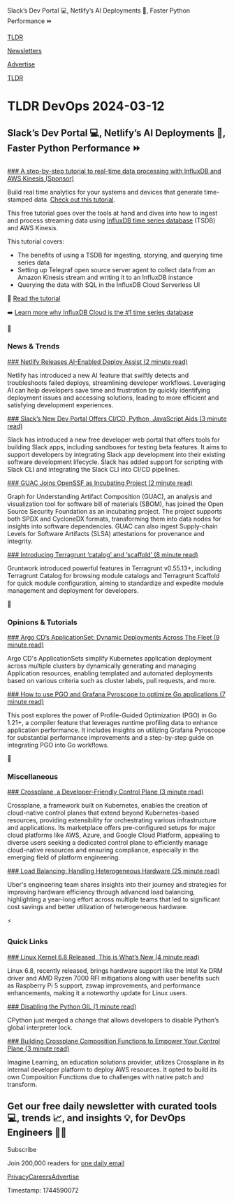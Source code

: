 Slack’s Dev Portal 💻, Netlify’s AI Deployments 🚀, Faster Python Performance ⏩

[TLDR](/)

[Newsletters](/newsletters)

[Advertise](https://advertise.tldr.tech/)

[TLDR](/)

# TLDR DevOps 2024-03-12

## Slack’s Dev Portal 💻, Netlify’s AI Deployments 🚀, Faster Python Performance ⏩

### 

[### A step-by-step tutorial to real-time data processing with InfluxDB and AWS Kinesis (Sponsor)](https://www.influxdata.com/blog/powering-real-time-data-processing-influxdb-aws-kinesis/?utm_source=vendor&amp;utm_medium=referral&amp;utm_campaign=2024-tldr_global&amp;utm_content=aws-kinesis)

Build real time analytics for your systems and devices that generate time-stamped data. [Check out this tutorial](https://www.influxdata.com/blog/powering-real-time-data-processing-influxdb-aws-kinesis/?utm_source=vendor&utm_medium=referral&utm_campaign=2024-tldr_global&utm_content=aws-kinesis).

This free tutorial goes over the tools at hand and dives into how to ingest and process streaming data using [InfluxDB time series database](https://www.influxdata.com/lp/why-influxdb-cloud/?utm_source=vendor&utm_medium=referral&utm_campaign=2024-tldr_global&utm_content=aws-kinesis) (TSDB) and AWS Kinesis.

This tutorial covers:

* The benefits of using a TSDB for ingesting, storying, and querying time series data
* Setting up Telegraf open source server agent to collect data from an Amazon Kinesis stream and writing it to an InfluxDB instance
* Querying the data with SQL in the InfluxDB Cloud Serverless UI

👀 [Read the tutorial](https://www.influxdata.com/blog/powering-real-time-data-processing-influxdb-aws-kinesis/?utm_source=vendor&utm_medium=referral&utm_campaign=2024-tldr_global&utm_content=aws-kinesis)

➡️ [Learn more why InfluxDB Cloud is the #1 time series database](https://www.influxdata.com/lp/why-influxdb-cloud/?utm_source=vendor&utm_medium=referral&utm_campaign=2024-tldr_global&utm_content=aws-kinesis)

📱

### News & Trends

[### Netlify Releases AI-Enabled Deploy Assist (2 minute read)](https://www.netlify.com/blog/netlify-ai-why-did-my-deploy-fail/?utm_source=tldrdevops)

Netlify has introduced a new AI feature that swiftly detects and troubleshoots failed deploys, streamlining developer workflows. Leveraging AI can help developers save time and frustration by quickly identifying deployment issues and accessing solutions, leading to more efficient and satisfying development experiences.

[### Slack’s New Dev Portal Offers CI/CD, Python, JavaScript Aids (3 minute read)](https://thenewstack.io/slacks-new-dev-portal-offers-ci-cd-python-javascript-aids/?utm_source=tldrdevops)

Slack has introduced a new free developer web portal that offers tools for building Slack apps, including sandboxes for testing beta features. It aims to support developers by integrating Slack app development into their existing software development lifecycle. Slack has added support for scripting with Slack CLI and integrating the Slack CLI into CI/CD pipelines.

[### GUAC Joins OpenSSF as Incubating Project (2 minute read)](https://www.infoq.com/news/2024/03/guac-incubating-openssf?utm_source=tldrdevops)

Graph for Understanding Artifact Composition (GUAC), an analysis and visualization tool for software bill of materials (SBOM), has joined the Open Source Security Foundation as an incubating project. The project supports both SPDX and CycloneDX formats, transforming them into data nodes for insights into software dependencies. GUAC can also ingest Supply-chain Levels for Software Artifacts (SLSA) attestations for provenance and integrity.

[### Introducing Terragrunt ‘catalog’ and ‘scaffold’ (8 minute read)](https://blog.gruntwork.io/introducing-terragrunt-catalog-and-scaffold-aead126dcf10?utm_source=tldrdevops)

Gruntwork introduced powerful features in Terragrunt v0.55.13+, including Terragrunt Catalog for browsing module catalogs and Terragrunt Scaffold for quick module configuration, aiming to standardize and expedite module management and deployment for developers.

🚀

### Opinions & Tutorials

[### Argo CD’s ApplicationSet: Dynamic Deployments Across The Fleet (9 minute read)](https://grepmymind.com/argo-cd-applicationset-dynamic-deployments-across-the-fleet-7b4e4607f1e4?utm_source=tldrdevops)

Argo CD's ApplicationSets simplify Kubernetes application deployment across multiple clusters by dynamically generating and managing Application resources, enabling templated and automated deployments based on various criteria such as cluster labels, pull requests, and more.

[### How to use PGO and Grafana Pyroscope to optimize Go applications (7 minute read)](https://grafana.com/blog/2024/03/11/how-to-use-pgo-and-grafana-pyroscope-to-optimize-go-applications/?utm_source=tldrdevops)

This post explores the power of Profile-Guided Optimization (PGO) in Go 1.21+, a compiler feature that leverages runtime profiling data to enhance application performance. It includes insights on utilizing Grafana Pyroscope for substantial performance improvements and a step-by-step guide on integrating PGO into Go workflows.

🎁

### Miscellaneous

[### Crossplane, a Developer-Friendly Control Plane (3 minute read)](https://thenewstack.io/kubecon-24-crossplane-a-developer-friendly-control-plane/?utm_source=tldrdevops)

Crossplane, a framework built on Kubernetes, enables the creation of cloud-native control planes that extend beyond Kubernetes-based resources, providing extensibility for orchestrating various infrastructure and applications. Its marketplace offers pre-configured setups for major cloud platforms like AWS, Azure, and Google Cloud Platform, appealing to diverse users seeking a dedicated control plane to efficiently manage cloud-native resources and ensuring compliance, especially in the emerging field of platform engineering.

[### Load Balancing: Handling Heterogeneous Hardware (25 minute read)](https://www.uber.com/en-SK/blog/load-balancing-handling-heterogeneous-hardware/?utm_source=tldrdevops)

Uber's engineering team shares insights into their journey and strategies for improving hardware efficiency through advanced load balancing, highlighting a year-long effort across multiple teams that led to significant cost savings and better utilization of heterogeneous hardware.

⚡️

### Quick Links

[### Linux Kernel 6.8 Released, This is What’s New (4 minute read)](https://www.omgubuntu.co.uk/2024/03/linux-kernel-6-8-new-features?utm_source=tldrdevops)

Linux 6.8, recently released, brings hardware support like the Intel Xe DRM driver and AMD Ryzen 7000 RFI mitigations along with user benefits such as Raspberry Pi 5 support, zswap improvements, and performance enhancements, making it a noteworthy update for Linux users.

[### Disabling the Python GIL (1 minute read)](https://github.com/python/cpython/pull/116338?utm_source=tldrdevops)

CPython just merged a change that allows developers to disable Python’s global interpreter lock.

[### Building Crossplane Composition Functions to Empower Your Control Plane (3 minute read)](https://blog.crossplane.io/building-crossplane-composition-functions-to-empower-your-control-plane/?utm_source=tldrdevops)

Imagine Learning, an education solutions provider, utilizes Crossplane in its internal developer platform to deploy AWS resources. It opted to build its own Composition Functions due to challenges with native patch and transform.

## Get our free daily newsletter with curated tools 💻, trends 📈, and insights 💡, for DevOps Engineers 👨‍💻

Subscribe

Join 200,000 readers for [one daily email](/api/latest/devops)

[Privacy](/privacy)[Careers](https://jobs.ashbyhq.com/tldr.tech)[Advertise](/devops/advertise)

Timestamp: 1744590072